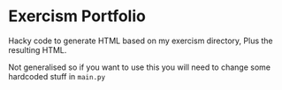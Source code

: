 # Exercism Portfolio

Hacky code to generate HTML based on my exercism directory,
Plus the resulting HTML.

Not generalised so if you want to use this you will need to change some hardcoded stuff in `main.py`
